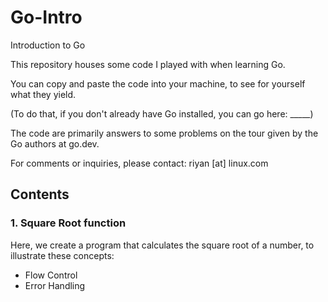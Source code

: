 # Go-Intro
Introduction to Go

This repository houses some code I played with when learning Go.

You can copy and paste the code into your machine,
to see for yourself what they yield.

(To do that, if you don't already have Go installed, you can go here: _____)

The code are primarily answers to some problems on the tour given by the Go authors at go.dev.

For comments or inquiries, please contact:
riyan [at] linux.com
  

## Contents

### 1. Square Root function
Here, we create a program that calculates the square root of a number, to illustrate these concepts:
- Flow Control
- Error Handling

